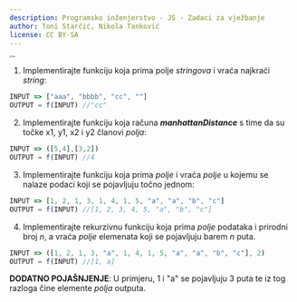 ```yaml
---
description: Programsko inženjerstvo - JS - Zadaci za vježbanje
author: Toni Starčić, Nikola Tanković
license: CC BY-SA
---
```


<img src="art/fipu.png" alt="fipu" style="zoom:24%;" />



1. Implementirajte funkciju koja prima polje *stringova* i vraća najkraći *string*: 

```javascript
INPUT => ["aaa", "bbbb", "cc", ""]
OUTPUT = f(INPUT) //"cc"
```

2. Implementirajte funkciju koja računa ***manhattanDistance*** s time da su točke x1, y1, x2 i y2 članovi *polja*:

```javascript
INPUT => ([5,4],[3,2])
OUTPUT = f(INPUT) //4
```

3. Implementirajte funkciju koja prima *polje* i vraća *polje* u kojemu se nalaze podaci koji se pojavljuju točno jednom:

```javascript
INPUT => [1, 2, 1, 3, 1, 4, 1, 5, "a", "a", "b", "c"]
OUTPUT = f(INPUT) //[1, 2, 3, 4, 5, "a", "b", "c"] 
```

4. Implementirajte rekurzivnu funkciju koja prima *polje* podataka i prirodni broj *n*, a vraća *polje* elemenata koji se pojavljuju barem *n* puta.

```javascript
INPUT => ([1, 2, 1, 3, "a", 1, 4, 1, 5, "a", "a", "b", "c"], 2)
OUTPUT = f(INPUT) //[1, a]
```

**DODATNO POJAŠNJENJE**: U primjeru, 1 i "a" se pojavljuju 3 puta te iz tog razloga čine elemente *polja* outputa.